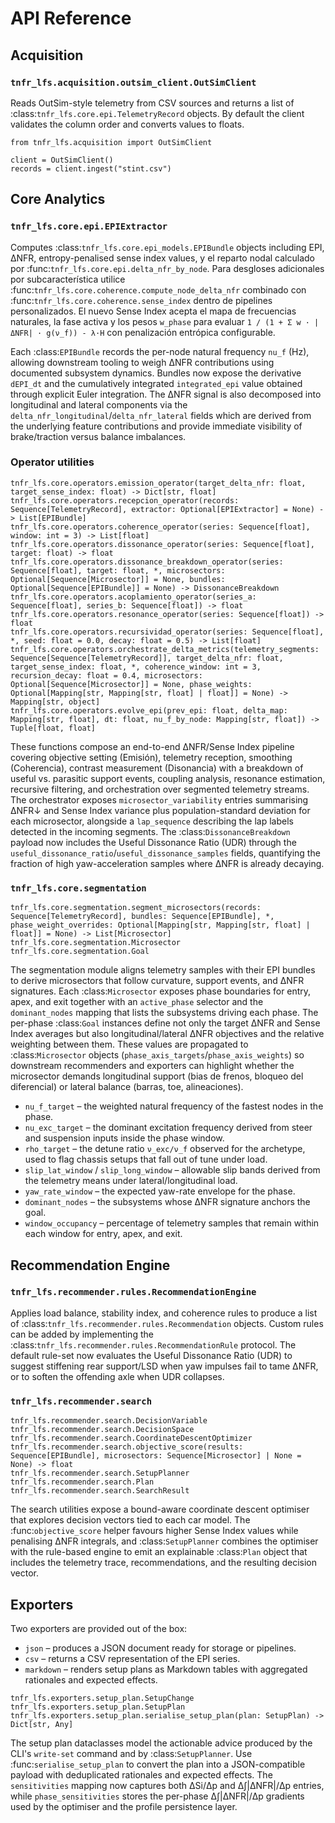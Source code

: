# API Reference

## Acquisition

### `tnfr_lfs.acquisition.outsim_client.OutSimClient`

Reads OutSim-style telemetry from CSV sources and returns a list of
:class:`tnfr_lfs.core.epi.TelemetryRecord` objects.  By default the
client validates the column order and converts values to floats.

```
from tnfr_lfs.acquisition import OutSimClient

client = OutSimClient()
records = client.ingest("stint.csv")
```

## Core Analytics

### `tnfr_lfs.core.epi.EPIExtractor`

Computes :class:`tnfr_lfs.core.epi_models.EPIBundle` objects including EPI,
ΔNFR, entropy-penalised sense index values, y el reparto nodal calculado por
:func:`tnfr_lfs.core.epi.delta_nfr_by_node`.  Para desgloses adicionales por
subcaracterística utilice :func:`tnfr_lfs.core.coherence.compute_node_delta_nfr`
combinado con :func:`tnfr_lfs.core.coherence.sense_index` dentro de pipelines
personalizados.  El nuevo Sense Index acepta el mapa de frecuencias naturales,
la fase activa y los pesos ``w_phase`` para evaluar ``1 / (1 + Σ w · |ΔNFR| ·
g(ν_f)) - λ·H`` con penalización entrópica configurable.

Each :class:`EPIBundle` records the per-node natural frequency ``nu_f`` (Hz),
allowing downstream tooling to weigh ΔNFR contributions using documented
subsystem dynamics.  Bundles now expose the derivative ``dEPI_dt`` and the
cumulatively integrated ``integrated_epi`` value obtained through explicit
Euler integration.  The ΔNFR signal is also decomposed into longitudinal and
lateral components via the ``delta_nfr_longitudinal``/``delta_nfr_lateral``
fields which are derived from the underlying feature contributions and
provide immediate visibility of brake/traction versus balance imbalances.

### Operator utilities

```
tnfr_lfs.core.operators.emission_operator(target_delta_nfr: float, target_sense_index: float) -> Dict[str, float]
tnfr_lfs.core.operators.recepcion_operator(records: Sequence[TelemetryRecord], extractor: Optional[EPIExtractor] = None) -> List[EPIBundle]
tnfr_lfs.core.operators.coherence_operator(series: Sequence[float], window: int = 3) -> List[float]
tnfr_lfs.core.operators.dissonance_operator(series: Sequence[float], target: float) -> float
tnfr_lfs.core.operators.dissonance_breakdown_operator(series: Sequence[float], target: float, *, microsectors: Optional[Sequence[Microsector]] = None, bundles: Optional[Sequence[EPIBundle]] = None) -> DissonanceBreakdown
tnfr_lfs.core.operators.acoplamiento_operator(series_a: Sequence[float], series_b: Sequence[float]) -> float
tnfr_lfs.core.operators.resonance_operator(series: Sequence[float]) -> float
tnfr_lfs.core.operators.recursividad_operator(series: Sequence[float], *, seed: float = 0.0, decay: float = 0.5) -> List[float]
tnfr_lfs.core.operators.orchestrate_delta_metrics(telemetry_segments: Sequence[Sequence[TelemetryRecord]], target_delta_nfr: float, target_sense_index: float, *, coherence_window: int = 3, recursion_decay: float = 0.4, microsectors: Optional[Sequence[Microsector]] = None, phase_weights: Optional[Mapping[str, Mapping[str, float] | float]] = None) -> Mapping[str, object]
tnfr_lfs.core.operators.evolve_epi(prev_epi: float, delta_map: Mapping[str, float], dt: float, nu_f_by_node: Mapping[str, float]) -> Tuple[float, float]
```

These functions compose an end-to-end ΔNFR/Sense Index pipeline covering
objective setting (Emisión), telemetry reception, smoothing (Coherencia),
contrast measurement (Disonancia) with a breakdown of useful vs. parasitic
support events, coupling analysis, resonance estimation, recursive filtering,
and orchestration over segmented telemetry streams. The orchestrator exposes
``microsector_variability`` entries summarising ΔNFR↓ and Sense Index variance
plus population-standard deviation for each microsector, alongside a
``lap_sequence`` describing the lap labels detected in the incoming segments.
The :class:`DissonanceBreakdown` payload now includes the Useful Dissonance
Ratio (UDR) through the ``useful_dissonance_ratio``/``useful_dissonance_samples``
fields, quantifying the fraction of high yaw-acceleration samples where
ΔNFR is already decaying.

### `tnfr_lfs.core.segmentation`

```
tnfr_lfs.core.segmentation.segment_microsectors(records: Sequence[TelemetryRecord], bundles: Sequence[EPIBundle], *, phase_weight_overrides: Optional[Mapping[str, Mapping[str, float] | float]] = None) -> List[Microsector]
tnfr_lfs.core.segmentation.Microsector
tnfr_lfs.core.segmentation.Goal
```

The segmentation module aligns telemetry samples with their EPI bundles to
derive microsectors that follow curvature, support events, and ΔNFR
signatures.  Each :class:`Microsector` exposes phase boundaries for entry,
apex, and exit together with an ``active_phase`` selector and the
``dominant_nodes`` mapping that lists the subsystems driving each phase.
The per-phase :class:`Goal` instances define not only the target ΔNFR and
Sense Index averages but also longitudinal/lateral ΔNFR objectives and the
relative weighting between them.  These values are propagated to
:class:`Microsector` objects (``phase_axis_targets``/``phase_axis_weights``)
so downstream recommenders and exporters can highlight whether the
microsector demands longitudinal support (bias de frenos, bloqueo del
diferencial) or lateral balance (barras, toe, alineaciones).

* ``nu_f_target`` – the weighted natural frequency of the fastest nodes in the
  phase.
* ``nu_exc_target`` – the dominant excitation frequency derived from steer and
  suspension inputs inside the phase window.
* ``rho_target`` – the detune ratio ``ν_exc/ν_f`` observed for the archetype,
  used to flag chassis setups that fall out of tune under load.
* ``slip_lat_window`` / ``slip_long_window`` – allowable slip bands derived
  from the telemetry means under lateral/longitudinal load.
* ``yaw_rate_window`` – the expected yaw-rate envelope for the phase.
* ``dominant_nodes`` – the subsystems whose ΔNFR signature anchors the goal.
* ``window_occupancy`` – percentage of telemetry samples that remain within
  each window for entry, apex, and exit.

## Recommendation Engine

### `tnfr_lfs.recommender.rules.RecommendationEngine`

Applies load balance, stability index, and coherence rules to produce a
list of :class:`tnfr_lfs.recommender.rules.Recommendation` objects.
Custom rules can be added by implementing the
:class:`tnfr_lfs.recommender.rules.RecommendationRule` protocol. The default
rule-set now evaluates the Useful Dissonance Ratio (UDR) to suggest stiffening
rear support/LSD when yaw impulses fail to tame ΔNFR, or to soften the
offending axle when UDR collapses.

### `tnfr_lfs.recommender.search`

```
tnfr_lfs.recommender.search.DecisionVariable
tnfr_lfs.recommender.search.DecisionSpace
tnfr_lfs.recommender.search.CoordinateDescentOptimizer
tnfr_lfs.recommender.search.objective_score(results: Sequence[EPIBundle], microsectors: Sequence[Microsector] | None = None) -> float
tnfr_lfs.recommender.search.SetupPlanner
tnfr_lfs.recommender.search.Plan
tnfr_lfs.recommender.search.SearchResult
```

The search utilities expose a bound-aware coordinate descent optimiser that
explores decision vectors tied to each car model.  The
:func:`objective_score` helper favours higher Sense Index values while
penalising ΔNFR integrals, and :class:`SetupPlanner` combines the optimiser
with the rule-based engine to emit an explainable :class:`Plan` object that
includes the telemetry trace, recommendations, and the resulting decision
vector.

## Exporters

Two exporters are provided out of the box:

* ``json`` – produces a JSON document ready for storage or pipelines.
* ``csv`` – returns a CSV representation of the EPI series.
* ``markdown`` – renders setup plans as Markdown tables with aggregated
  rationales and expected effects.

```
tnfr_lfs.exporters.setup_plan.SetupChange
tnfr_lfs.exporters.setup_plan.SetupPlan
tnfr_lfs.exporters.setup_plan.serialise_setup_plan(plan: SetupPlan) -> Dict[str, Any]
```

The setup plan dataclasses model the actionable advice produced by the
CLI's ``write-set`` command and by :class:`SetupPlanner`.  Use
:func:`serialise_setup_plan` to convert the plan into a JSON-compatible
payload with deduplicated rationales and expected effects.  The
``sensitivities`` mapping now captures both ΔSi/Δp and
Δ∫|ΔNFR|/Δp entries, while ``phase_sensitivities`` stores the
per-phase Δ∫|ΔNFR|/Δp gradients used by the optimiser and the
profile persistence layer.
